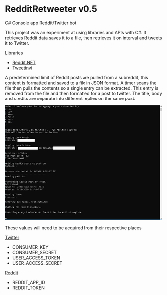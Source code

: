 # RedditRetweeter v0.5

C# Console app Reddit/Twitter bot

This project was an experiment at using libraries and APIs with C#. It retrieves Reddit data saves it to a file, then retrieves it on interval and tweets it to Twitter.

Libraries
- [Reddit.NET](https://github.com/sirkris/Reddit.NET)
- [Tweetinvi](https://github.com/linvi/tweetinvi)

A predetermined limit of Reddit posts are pulled from a subreddit, this content is formatted and saved to a file in JSON format. A timer scans the file then pulls the contents so a single entry can be extracted. This entry is removed from the file and then formatted for a post to twitter. The title, body and credits are separate into different replies on the same post.

![RedditRetweeter Screenshot](https://github.com/sdevRay/sdevRay.github.io/blob/master/assets/redditretweeter.png?raw=true)

These values will need to be acquired from their respective places

[Twitter](https://developer.twitter.com/en/docs)
- CONSUMER_KEY
- CONSUMER_SECRET
- USER_ACCESS_TOKEN
- USER_ACCESS_SECRET

[Reddit](https://www.reddit.com/dev/api/)
- REDDIT_APP_ID
- REDDIT_TOKEN
